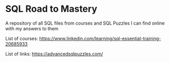 # SQL Road to Mastery
A repository of all SQL files from courses and SQL Puzzles I can find online with my answers to them

List of courses:
https://www.linkedin.com/learning/sql-essential-training-20685933

List of links:
https://advancedsqlpuzzles.com/
